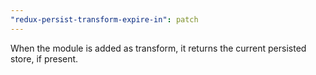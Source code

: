```yaml
---
"redux-persist-transform-expire-in": patch
---
```


When the module is added as transform, it returns the current persisted store, if present.
